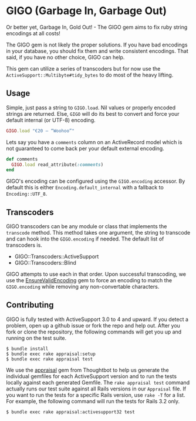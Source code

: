 
# GIGO (Garbage In, Garbage Out)

Or better yet, Garbage In, Gold Out! - The GIGO gem aims to fix ruby string encodings at all costs!

The GIGO gem is not likely the proper solutions. If you have bad encodings in your database, you should fix them and write consistent encodings. That said, if you have no other choice, GIGO can help.

This gem can utilize a series of transcoders but for now use the `ActiveSupport::Multibyte#tidy_bytes` to do most of the heavy lifting.


## Usage

Simple, just pass a string to `GIGO.load`. Nil values or properly encoded strings are returned. Else, `GIGO` will do its best to convert and force your default internal (or UTF-8) encoding.

```ruby
GIGO.load "€20 – “Woohoo”"
```

Lets say you have a `comments` column on an ActiveRecord model which is not guaranteed to come back per your default external encoding.

```ruby
def comments
  GIGO.load read_attribute(:comments)
end
```

GIGO's encoding can be configured using the `GIGO.encoding` accessor. By default this is either `Encoding.default_internal` with a fallback to `Encoding::UTF_8`.


## Transcoders

GIGO transcoders can be any module or class that implements the `transcode` method. This method takes one argument, the string to transcode and can hook into the `GIGO.encoding` if needed. The default list of transcoders is.

* GIGO::Transcoders::ActiveSupport
* GIGO::Transcoders::Blind

GIGO attempts to use each in that order. Upon successful transcoding, we use the [EnsureValidEncoding](http://github.com/jrochkind/ensure_valid_encoding) gem to force an encoding to match the `GIGO.encoding` while removing any non-convertable characters.


## Contributing

GIGO is fully tested with ActiveSupport 3.0 to 4 and upward. If you detect a problem, open up a github issue or fork the repo and help out. After you fork or clone the repository, the following commands will get you up and running on the test suite. 

```shell
$ bundle install
$ bundle exec rake appraisal:setup
$ bundle exec rake appraisal test
```

We use the [appraisal](https://github.com/thoughtbot/appraisal) gem from Thoughtbot to help us generate the individual gemfiles for each ActiveSupport version and to run the tests locally against each generated Gemfile. The `rake appraisal test` command actually runs our test suite against all Rails versions in our `Appraisal` file. If you want to run the tests for a specific Rails version, use `rake -T` for a list. For example, the following command will run the tests for Rails 3.2 only.

```shell
$ bundle exec rake appraisal:activesupport32 test
```

